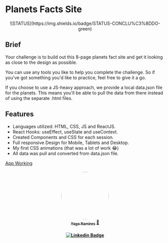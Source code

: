 # Planets Facts Site

<p align="center">![STATUS](https://img.shields.io/badge/STATUS-CONCLU%C3%8DDO-green)</p>

## Brief
Your challenge is to build out this 8-page planets fact site and get it looking as close to the design as possible.

You can use any tools you like to help you complete the challenge. So if you've got something you'd like to practice, feel free to give it a go.

If you choose to use a JS-heavy approach, we provide a local data.json file for the planets. This means you'll be able to pull the data from there instead of using the separate .html files.

## Features

- Languages utilized: HTML, CSS, JS and ReactJS.
- React Hooks: useEffect, useState and useContext.
- Created Components and CSS for each session.
- Full responsive Design for Mobile, Tablets and Desktop.
- My first CSS animations (that was a lot of work :joy:)
- All data was pull and converted from data.json file.

[ App Working](https://planets-yago.vercel.app/)

<h4 align="center"> 
<a href="https://github.com/yagoramires">
 <img style="border-radius: 50%;" src="https://media-exp1.licdn.com/dms/image/C5603AQGoK86WNM3nyg/profile-displayphoto-shrink_800_800/0/1649024514919?e=1654732800&v=beta&t=_MA7PVkPj0173NBo7vgt47t2lN_7tGgye_71dnucSZM" width="150px;" alt=""/>
 <br />
 <sub><b>Yago Ramires</b></sub></a> <a href="https://github.com/yagoramires" title="Rocketseat">🚀</a>

 <br />
</h4>
<h4 align="center"> 

[![Linkedin Badge](https://img.shields.io/badge/-Yago%20Ramires-blue?style=flat-square&logo=Linkedin&logoColor=white&link=https://www.linkedin.com/in/yagoramires/)](https://www.linkedin.com/in/yagoramires/)
</h4>
